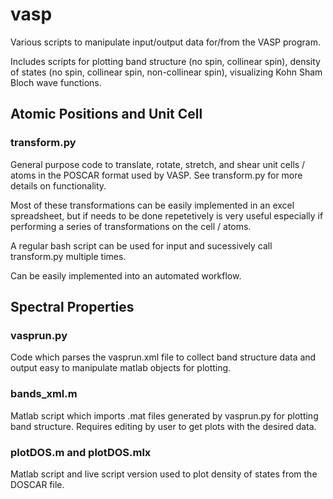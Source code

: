 # vasp
Various scripts to manipulate input/output data for/from the VASP program. 

Includes scripts for plotting band structure (no spin, collinear spin), density of states (no spin, collinear spin, 
non-collinear spin), visualizing Kohn Sham Bloch wave functions.


## Atomic Positions and Unit Cell

### transform.py 

General purpose code to translate, rotate, stretch, and shear unit cells / atoms in the POSCAR format used by VASP.
See transform.py for more details on functionality.

Most of these transformations can be easily implemented in an excel spreadsheet, but if needs to be done repetetively 
is very useful especially if performing a series of transformations on the cell / atoms.

A regular bash script can be used for input and sucessively call transform.py multiple times.

Can be easily implemented into an automated workflow.


## Spectral Properties

### vasprun.py

Code which parses the vasprun.xml file to collect band structure data and output easy to manipulate matlab objects for plotting.



### bands_xml.m

Matlab script which imports .mat files generated by vasprun.py for plotting band structure. Requires editing by user to get
plots with the desired data.


### plotDOS.m and plotDOS.mlx

Matlab script and live script version used to plot density of states from the DOSCAR file.

